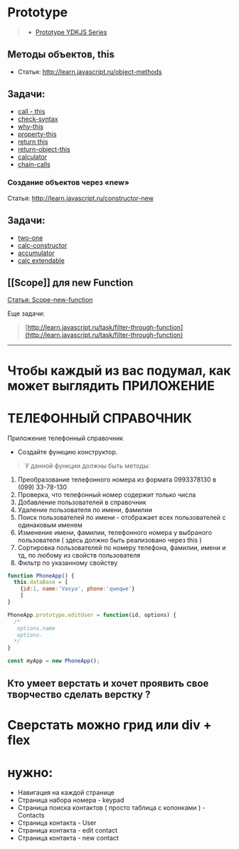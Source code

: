# Prototype

> + [Prototype YDKJS Series](https://github.com/getify/You-Dont-Know-JS/blob/master/this%20%26%20object%20prototypes/ch4.md)


## Методы объектов, this
+ Статья:  http://learn.javascript.ru/object-methods
## Задачи:
* [call - this](http://learn.javascript.ru/task/call-array-this)
* [check-syntax](http://learn.javascript.ru/task/check-syntax)
* [why-this](http://learn.javascript.ru/task/why-this)
* [property-this](http://learn.javascript.ru/task/object-property-this)
* [return this](http://learn.javascript.ru/task/return-this)
* [return-object-this](http://learn.javascript.ru/task/return-object-this)
* [calculator](http://learn.javascript.ru/task/calculator)
* [chain-calls](http://learn.javascript.ru/task/chain-calls)

### Создание объектов через «new»
Статья: http://learn.javascript.ru/constructor-new
## Задачи:
+ [two-one](http://learn.javascript.ru/task/two-functions-one-object)
+ [calc-constructor](http://learn.javascript.ru/task/calculator-constructor)
+ [accumulator](http://learn.javascript.ru/task/accumulator)
+ [calc extendable](http://learn.javascript.ru/task/calculator-extendable)

## [[Scope]] для new Function
[Статья: Scope-new-function](http://learn.javascript.ru/scope-new-function)

Еще задачи:
> [http://learn.javascript.ru/task/filter-through-function](http://learn.javascript.ru/task/filter-through-function)

----

# Чтобы каждый из вас подумал, как может выглядить ПРИЛОЖЕНИЕ
# ТЕЛЕФОННЫЙ СПРАВОЧНИК


Приложение телефонный справочник

+ Создайте функцию конструктор.
 > У данной функции должны быть методы:
  1. Преобразование телефонного номера из формата 0993378130 в (099) 33-78-130
  2. Проверка, что телефонный номер содержит только числа
  3. Добавление пользователей в справочник
  7. Удаление пользователя по имени, фамилии
  4. Поиск пользователей по имени - отображает всех пользователей с одинаковым именем
  5. Изменение имени, фамилии, телефонного номера у выбраного пользователя ( здесь должно быть реализовано через this )
  6. Сортировка пользователей по номеру телефона, фамилии, имени и тд, по любому из свойств пользователя
  7. Фильтр по указанному свойству

```js
function PhoneApp() {
  this.dataBase = [
    {id:1, name:'Vasya', phone:'qweqwe'}
    ]
}

PhoneApp.prototype.editUser = function(id, options) {
  /*
   options.name
   options.
  */  
}

const myApp = new PhoneApp();

```


## Кто умеет верстать и хочет проявить свое творчество сделать верстку ?
 # Сверстать можно грид или div + flex
 # нужно:

* Навигация на каждой странице
* Страница набора номера - keypad
* Страница поиска контактов ( просто таблица с колонками ) - Contacts
* Страница контакта - User
* Страница контакта - edit contact
* Страница контакта - new contact


  